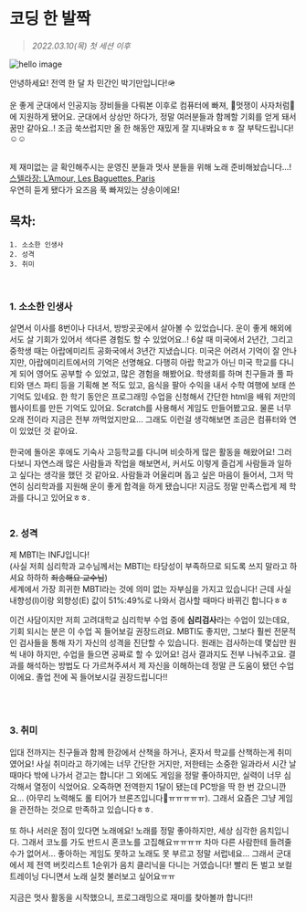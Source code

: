 # 코딩 한 발짝
>*2022.03.10(목) 첫 세션 이후*

![hello image](https://cdn.clien.net/web/api/file/F01/11448165/97bfe24cbdf058.png?w=780&h=30000)

안녕하세요! 전역 한 달 차 민간인 박기만입니다!🪖

운 좋게 군대에서 인공지능 장비들을 다뤄본 이후로 컴퓨터에 빠져, 🦁멋쟁이 사자처럼🦁에 지원하게 됐어요. 군대에서 상상만 하다가, 정말 여러분들과 함께할 기회를 얻게 돼서 꿈만 같아요..! 조금 쑥쓰럽지만 올 한 해동안 재밌게 잘 지내봐요ㅎㅎ 잘 부탁드립니다!☺️☺️
<br />
<br />

제 재미없는 글 확인해주시는 운영진 분들과 멋사 분들을 위해 노래 준비해놨습니다...! <br />
[스텔라장: L’Amour, Les Baguettes, Paris](https://www.youtube.com/watch?v=XtYGk-kvWP0&ab_channel=StellaJang-Topic)
<br />
우연히 듣게 됐다가 요즈음 푹 빠져있는 샹송이에요!

## 목차:
```
1. 소소한 인생사
2. 성격
3. 취미
```

<br />

### 1. 소소한 인생사
살면서 이사를 8번이나 다녀서, 방방곳곳에서 살아볼 수 있었습니다. 운이 좋게 해외에서도 살 기회가 있어서 색다른 경험도 할 수 있었어요..! 6살 때 미국에서 2년간, 그리고 중학생 때는 아랍에미리트 공화국에서 3년간 지냈습니다. 미국은 어려서 기억이 잘 안나지만, 아랍에미리트에서의 기억은 선명해요. 다행히 아랍 학교가 아닌 미국 학교를 다니게 되어 영어도 공부할 수 있었고, 많은 경험을 해봤어요. 학생회를 하며 친구들과 풀 파티와 댄스 파티 등을 기획해 본 적도 있고, 음식을 팔아 수익을 내서 수학 여행에 보태 쓴 기억도 있네요. 한 학기 동안은 프로그래밍 수업을 신청해서 간단한 html을 배워 저만의 웹사이트를 만든 기억도 있어요. Scratch를 사용해서 게임도 만들어봤고요. 물론 너무 오래 전이라 지금은 전부 까먹었지만요... 그래도 이런걸 생각해보면 조금은 컴퓨터와 연이 있었던 것 같아요.
<br />
<br />
한국에 돌아온 후에도 기숙사 고등학교를 다니며 비슷하게 많은 활동을 해왔어요! 그러다보니 자연스래 많은 사람들과 작업을 해보면서, 커서도 이렇게 즐겁게 사람들과 일하고 싶다는 생각을 했던 것 같아요. 사람들과 어울리며 돕고 싶은 마음이 들어서, 그저 막연히 심리학과를 지원해 운이 좋게 합격을 하게 됐습니다! 지금도 정말 만족스럽게 제 학과를 다니고 있어요ㅎㅎ.
<br />
<br />

### 2. 성격
제 MBTI는 INFJ입니다! <br />
(사실 저희 심리학과 교수님께서는 MBTI는 타당성이 부족하므로 되도록 쓰지 말라고 하셔요 하하하 ~~죄송해요 교수님~~)
<br />
세계에서 가장 희귀한 MBTI라는 것에 의미 없는 자부심을 가지고 있습니다!
근데 사실 내향성(I)이랑 외향성(E) 값이 51%:49%로 나와서 검사할 때마다 바뀌긴 합니다ㅎㅎ

이건 사담이지만 저희 고려대학교 심리학부 수업 중에 **심리검사**라는 수업이 있는데요, 기회 되시는 분은 이 수업 꼭 들어보길 권장드려요. MBTI도 좋지만, 그보다 훨씬 전문적인 검사들을 통해 자기 자신의 성격을 진단할 수 있습니다. 원래는 검사하는데 몇십만 원씩 내야 하지만, 수업을 들으면 공짜로 할 수 있어요! 검사 결과지도 전부 나눠주고요. 결과를 해석하는 방법도 다 가르쳐주셔서 제 자신을 이해하는데 정말 큰 도움이 됐던 수업이에요. 졸업 전에 꼭 들어보시길 권장드립니다!!

<br />
<br />

### 3. 취미
입대 전까지는 친구들과 함께 한강에서 산책을 하거나, 혼자서 학교를 산책하는게 취미였어요! 사실 취미라고 하기에는 너무 간단한 거지만, 저한테는 소중한 일과라서 시간 날때마다 밖에 나가서 걷고는 합니다! 그 외에도 게임을 정말 좋아하지만, 실력이 너무 심각해서 열정이 식었어요. 오죽하면 전역한지 1달이 됐는데 PC방을 딱 한 번 갔으니깐요... (아무리 노력해도 롤 티어가 브론즈입니다💩ㅠㅠㅠㅠㅠ). 그래서 요즘은 그냥 게임을 관전하는 것으로 만족하고 있습니다ㅎㅎ.
<br />
<br />
또 하나 서러운 점이 있다면 노래에요! 노래를 정말 좋아하지만, 세상 심각한 음치입니다. 그래서 코노를 가도 반드시 혼코노를 고집해요ㅠㅠㅠㅠ 차마 다른 사람한테 들려줄 수가 없어서... 좋아하는 게임도 못하고 노래도 못 부르고 정말 서럽네요... 그래서 군대에서 제 전역 버킷리스트 1순위가 음치 클리닉을 다니는 거였습니다! 빨리 돈 벌고 보컬 트레이닝 다니면서 노래 실컷 불러보고 싶어요ㅠㅠ
<br />
<br />
지금은 멋사 활동을 시작했으니, 프로그래밍으로 재미를 찾아볼까 합니다!!